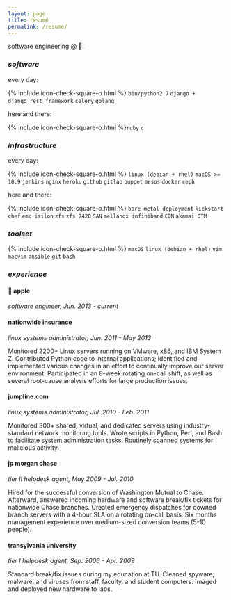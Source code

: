 ```yaml
---
layout: page
title: résumé
permalink: /resume/
---
```


software engineering @ .

### _software_
every day:

{% include icon-check-square-o.html %} `bin/python2.7`
 `django + django_rest_framework`
 `celery`
 `golang`

here and there:

{% include icon-check-square-o.html %}`ruby`  `c`

### _infrastructure_

every day:

{% include icon-check-square-o.html %} `linux (debian + rhel)`
 `macOS >= 10.9`
 `jenkins`
 `nginx`
 `heroku`
 `github`
 `gitlab`
 `puppet`
 `mesos` 
 `docker`
 `ceph`

here and there:

{% include icon-check-square-o.html %} `bare metal deployment`
`kickstart` `chef` `emc isilon` `zfs` `zfs 7420` `SAN` `mellanox infiniband` `CDN` `akamai GTM`

### _toolset_

{% include icon-check-square-o.html %} `macOS` `linux (debian + rhel)` `vim` `macvim` `ansible` `git` `bash`

### _experience_

####  **apple**

_software engineer, Jun. 2013 - current_

#### **nationwide insurance**

_linux systems administrator, Jun. 2011 - May 2013_

Monitored 2200+ Linux servers running on VMware, x86, and IBM System Z. Contributed Python code to internal applications; identified and implemented various changes in an effort to continually improve our server environment. Participated in an 8-week rotating on-call shift, as well as several root-cause analysis efforts for large production issues.

#### **jumpline.com**

_linux systems administrator, Jul. 2010 - Feb. 2011_

Monitored 300+ shared, virtual, and dedicated servers using industry-standard network monitoring tools. Wrote scripts in Python, Perl, and Bash to facilitate system administration tasks. Routinely scanned systems for malicious activity.

#### **jp morgan chase**

_tier II helpdesk agent, May 2009 - Jul. 2010_

Hired for the successful conversion of Washington Mutual to Chase.  Afterward, answered incoming hardware and software break/fix tickets for nationwide Chase branches.  Created emergency dispatches for downed branch servers with a 4-hour SLA on a rotating on-call basis.  Six months management experience over medium-sized conversion teams (5-10 people).

#### **transylvania university**

_tier I helpdesk agent, Sep. 2006 - Apr. 2009_

Standard break/fix issues during my education at TU. Cleaned spyware, malware, and viruses from staff, faculty, and student computers. Imaged and deployed new hardware to labs.

